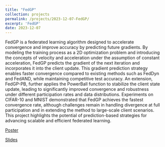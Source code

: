 ```yaml
---
title: "FedGP"
collection: projects
permalink: /projects/2023-12-07-FedGP/
excerpt: 'FedGP'
date: 2023-12-07
---
```


FedGP is a federated learning algorithm designed to accelerate convergence and improve accuracy by predicting future gradients. By modeling the training process as a 2D optimization problem and introducing the concepts of velocity and acceleration under the assumption of constant acceleration, FedGP predicts the gradient of the next iteration and incorporates it into the client update. This gradient prediction strategy enables faster convergence compared to existing methods such as FedDyn and FedAND, while maintaining competitive test accuracy. An extension, FedGP-PB, further applies the PowerBall function to stabilize the client state update, leading to significantly improved convergence and robustness under different participation rates and data distributions. Experiments on CIFAR-10 and MNIST demonstrated that FedGP achieves the fastest convergence rate, although challenges remain in handling divergence at full participation and in extending the method to large-scale client scenarios. This project highlights the potential of prediction-based strategies for advancing scalable and efficient federated learning.

[Poster](https://drive.google.com/file/d/1UAuqyTtLqFUQSahVvETqZbrQ23Sr4RDV/view?usp=sharing)

[Slides](https://drive.google.com/file/d/1LNhz5EGZ4B2NoO-jCvGY1_Omvsjj1sOV/view?usp=sharing)

